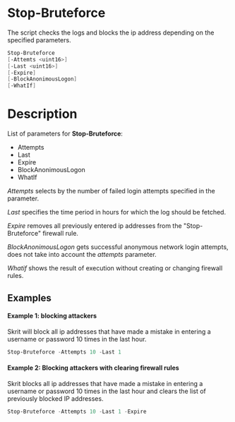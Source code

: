 # Stop-Bruteforce

The script checks the logs and blocks the ip address depending on the specified parameters.

``` Powershell
Stop-Bruteforce
[-Attemts <uint16>]
[-Last <uint16>]
[-Expire]
[-BlockAnonimousLogon]
[-WhatIf]

```

# Description

List of parameters for **Stop-Bruteforce**:

* Attempts
* Last
* Expire
* BlockAnonimousLogon
* WhatIf

_Attempts_ selects by the number of failed login attempts specified in the parameter.

_Last_ specifies the time period in hours for which the log should be fetched.

_Expire_ removes all previously entered ip addresses from the "Stop-Bruteforce" firewall rule.

_BlockAnonimousLogon_ gets successful anonymous network login attempts, does not take into account the _attempts_ parameter.

_Whatif_ shows the result of execution without creating or changing firewall rules.

## Examples

#### Example 1: blocking attackers
Skrit will block all ip addresses that have made a mistake in entering a username or password 10 times in the last hour.

``` Powershell
Stop-Bruteforce -Attempts 10 -Last 1
````

#### Example 2: Blocking attackers with clearing firewall rules

Skrit blocks all ip addresses that have made a mistake in entering a username or password 10 times in the last hour and clears the list of previously blocked IP addresses.

``` Powershell
Stop-Bruteforce -Attempts 10 -Last 1 -Expire
````
